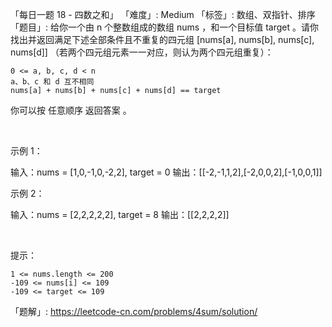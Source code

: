 「每日一题 18 - 四数之和」
「难度」: Medium
「标签」: 数组、双指针、排序
「题目」: 给你一个由 n 个整数组成的数组 nums ，和一个目标值 target 。请你找出并返回满足下述全部条件且不重复的四元组 [nums[a], nums[b], nums[c], nums[d]] （若两个四元组元素一一对应，则认为两个四元组重复）：


	0 <= a, b, c, d < n
	a、b、c 和 d 互不相同
	nums[a] + nums[b] + nums[c] + nums[d] == target


你可以按 任意顺序 返回答案 。

 

示例 1：

输入：nums = [1,0,-1,0,-2,2], target = 0
输出：[[-2,-1,1,2],[-2,0,0,2],[-1,0,0,1]]


示例 2：

输入：nums = [2,2,2,2,2], target = 8
输出：[[2,2,2,2]]


 

提示：


	1 <= nums.length <= 200
	-109 <= nums[i] <= 109
	-109 <= target <= 109



「题解」: https://leetcode-cn.com/problems/4sum/solution/